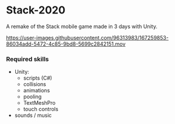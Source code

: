 # Stack-2020

A remake of the Stack mobile game made in 3 days with Unity.

https://user-images.githubusercontent.com/96313983/167259853-86034add-5472-4c85-9bd8-5699c2842151.mov


### Required skills

- Unity:
	- scripts (C#)
	- collisions
	- animations
	- pooling
	- TextMeshPro
	- touch controls
- sounds / music
